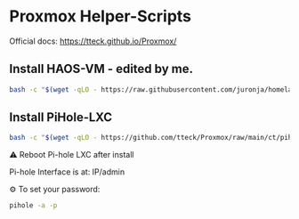 # Proxmox Helper-Scripts

Official docs: https://tteck.github.io/Proxmox/

## Install HAOS-VM - edited by me.

```bash
bash -c "$(wget -qLO - https://raw.githubusercontent.com/juronja/homelab-configs/main/Proxmox/haos-vm.sh)"
```

## Install PiHole-LXC

```bash
bash -c "$(wget -qLO - https://github.com/tteck/Proxmox/raw/main/ct/pihole.sh)"
```

⚠️ Reboot Pi-hole LXC after install

Pi-hole Interface is at: IP/admin

⚙️ To set your password:

```bash
pihole -a -p

```
